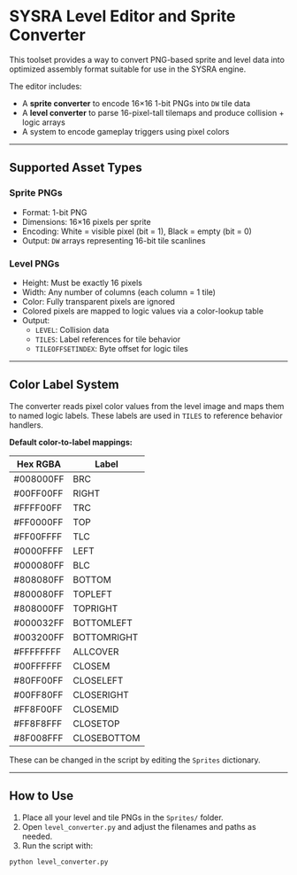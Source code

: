 # SYSRA Level Editor and Sprite Converter

This toolset provides a way to convert PNG-based sprite and level data into optimized assembly format suitable for use in the SYSRA engine.

The editor includes:
- A **sprite converter** to encode 16×16 1-bit PNGs into `DW` tile data
- A **level converter** to parse 16-pixel-tall tilemaps and produce collision + logic arrays
- A system to encode gameplay triggers using pixel colors

---

## Supported Asset Types

### Sprite PNGs
- Format: 1-bit PNG
- Dimensions: 16×16 pixels per sprite
- Encoding: White = visible pixel (bit = 1), Black = empty (bit = 0)
- Output: `DW` arrays representing 16-bit tile scanlines

### Level PNGs
- Height: Must be exactly 16 pixels
- Width: Any number of columns (each column = 1 tile)
- Color: Fully transparent pixels are ignored
- Colored pixels are mapped to logic values via a color-lookup table
- Output:
  - `LEVEL`: Collision data
  - `TILES`: Label references for tile behavior
  - `TILEOFFSETINDEX`: Byte offset for logic tiles

---

## Color Label System

The converter reads pixel color values from the level image and maps them to named logic labels. These labels are used in `TILES` to reference behavior handlers.

**Default color-to-label mappings:**

| Hex RGBA        | Label          |
|-----------------|----------------|
| #008000FF       | BRC            |
| #00FF00FF       | RIGHT          |
| #FFFF00FF       | TRC            |
| #FF0000FF       | TOP            |
| #FF00FFFF       | TLC            |
| #0000FFFF       | LEFT           |
| #000080FF       | BLC            |
| #808080FF       | BOTTOM         |
| #800080FF       | TOPLEFT        |
| #808000FF       | TOPRIGHT       |
| #000032FF       | BOTTOMLEFT     |
| #003200FF       | BOTTOMRIGHT    |
| #FFFFFFFF       | ALLCOVER       |
| #00FFFFFF       | CLOSEM         |
| #80FF00FF       | CLOSELEFT      |
| #00FF80FF       | CLOSERIGHT     |
| #FF8F00FF       | CLOSEMID       |
| #FF8F8FFF       | CLOSETOP       |
| #8F008FFF       | CLOSEBOTTOM    |

These can be changed in the script by editing the `Sprites` dictionary.

---

## How to Use

1. Place all your level and tile PNGs in the `Sprites/` folder.
2. Open `level_converter.py` and adjust the filenames and paths as needed.
3. Run the script with:

```bash
python level_converter.py
